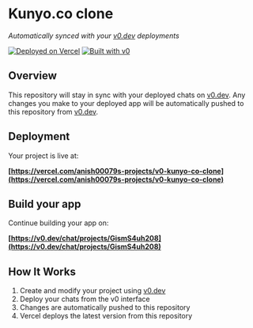 # Kunyo.co clone

*Automatically synced with your [v0.dev](https://v0.dev) deployments*

[![Deployed on Vercel](https://img.shields.io/badge/Deployed%20on-Vercel-black?style=for-the-badge&logo=vercel)](https://vercel.com/anish00079s-projects/v0-kunyo-co-clone)
[![Built with v0](https://img.shields.io/badge/Built%20with-v0.dev-black?style=for-the-badge)](https://v0.dev/chat/projects/GismS4uh208)

## Overview

This repository will stay in sync with your deployed chats on [v0.dev](https://v0.dev).
Any changes you make to your deployed app will be automatically pushed to this repository from [v0.dev](https://v0.dev).

## Deployment

Your project is live at:

**[https://vercel.com/anish00079s-projects/v0-kunyo-co-clone](https://vercel.com/anish00079s-projects/v0-kunyo-co-clone)**

## Build your app

Continue building your app on:

**[https://v0.dev/chat/projects/GismS4uh208](https://v0.dev/chat/projects/GismS4uh208)**

## How It Works

1. Create and modify your project using [v0.dev](https://v0.dev)
2. Deploy your chats from the v0 interface
3. Changes are automatically pushed to this repository
4. Vercel deploys the latest version from this repository